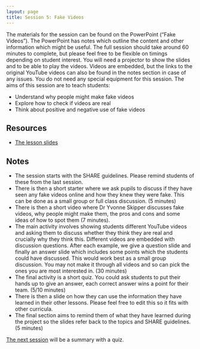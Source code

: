 ```yaml
--- 
layout: page
title: Session 5: Fake Videos
---
```


The materials for the session can be found on the PowerPoint (“Fake Videos”).  The PowerPoint has notes which outline the content and other information which might be useful.  The full session should take around 60 minutes to complete, but please feel free to be flexible on timings depending on student interest.  You will need a projector to show the slides and to be able to play the videos.  Videos are embedded, but the links to the original YouTube videos can also be found in the notes section in case of any issues.  You do not need any special equipment for this session.
The aims of this session are to teach students:
*	Understand why people might make fake videos
*	Explore how to check if videos are real
*	Think about positive and negative use of fake videos


## Resources
* [The lesson slides]({{site.baseurl}}/assets/lessons/5.Fake_Videos_60_min.pptx)

## Notes
*	The session starts with the SHARE guidelines.  Please remind students of these from the last session.  
*	There is then a short starter where we ask pupils to discuss if they have seen any fake videos online and how they knew they were fake. This can be done as a small group or full class discussion. (5 minutes)
*	There is then a short video where Dr Yvonne Skipper discusses fake videos, why people might make them, the pros and cons and some ideas of how to spot them (7 minutes).
*	The main activity involves showing students different YouTube videos and asking them to discuss whether they think they are real and crucially why they think this.  Different videos are embedded with discussion questions.  After each example, we give a question slide and finally an answer slide which includes some points which the students could have discussed.  This would work best as a small group discussion. You may not make it through all videos and so can pick the ones you are most interested in. (30 minutes)
*	The final activity is a short quiz. You could ask students to put their hands up to give an answer, each correct answer wins a point for their team. (5/10 minutes)
*	There is then a slide on how they can use the information they have learned in their other lessons.  Please feel free to edit this so it fits with other curricula.  
*	The final section aims to remind them of what they have learned during the project so the slides refer back to the topics and SHARE guidelines. (5 minutes)



[The next session](session6) will be a summary with a quiz. 

